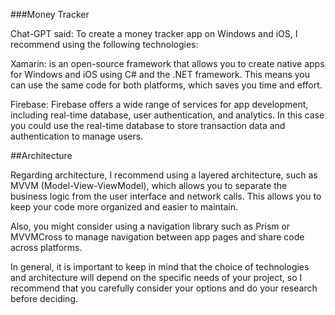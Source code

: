 ###Money Tracker

Chat-GPT said:
To create a money tracker app on Windows and iOS, I recommend using the following technologies:

Xamarin: is an open-source framework that allows you to create native apps for Windows and iOS using C# and the .NET framework. 
This means you can use the same code for both platforms, which saves you time and effort.

Firebase: Firebase offers a wide range of services for app development, including real-time database, user authentication, and analytics. 
In this case you could use the real-time database to store transaction data and authentication to manage users.

##Architecture

Regarding architecture, I recommend using a layered architecture, such as MVVM (Model-View-ViewModel), 
which allows you to separate the business logic from the user interface and network calls. 
This allows you to keep your code more organized and easier to maintain.

Also, you might consider using a navigation library such as Prism or MVVMCross to manage navigation between app pages and share code across platforms.

In general, it is important to keep in mind that the choice of technologies and architecture 
will depend on the specific needs of your project, so I recommend that you carefully consider your options and do your research before deciding.
